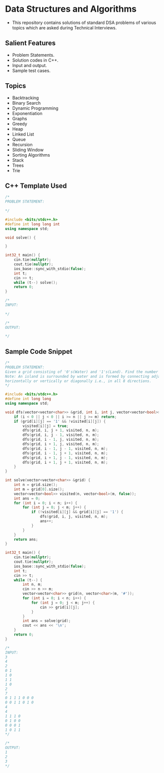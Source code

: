 # Data Structures and Algorithms

- This repository contains solutions of standard DSA problems of various topics which are asked during Technical Interviews.

## Salient Features

- Problem Statements.
- Solution codes in C++.
- Input and output.
- Sample test cases.

## Topics

- Backtracking
- Binary Search 
- Dynamic Programming 
- Exponentiation
- Graphs
- Greedy
- Heap
- Linked List
- Queue
- Recursion
- Sliding Window 
- Sorting Algorithms
- Stack
- Trees
- Trie

## C++ Template Used

```cpp
/*
PROBLEM STATEMENT:
 
*/

#include <bits/stdc++.h>
#define int long long int
using namespace std;

void solve() {

}

int32_t main() {
    cin.tie(nullptr);
    cout.tie(nullptr);
    ios_base::sync_with_stdio(false);
    int t;
    cin >> t;
    while (t--) solve();
    return 0;
}

/*
INPUT:
 
*/

/*
OUTPUT:

*/
```

## Sample Code Snippet

```cpp
/*
PROBLEM STATEMENT:
Given a grid consisting of '0's(Water) and '1's(Land). Find the number of islands.
Note: An island is surrounded by water and is formed by connecting adjacent lands
horizontally or vertically or diagonally i.e., in all 8 directions.
*/

#include <bits/stdc++.h>
#define int long long
using namespace std;

void dfs(vector<vector<char>> &grid, int i, int j, vector<vector<bool>> &visited, int n, int m) {
    if (i < 0 || j < 0 || i >= n || j >= m) return;
    if (grid[i][j] == '1' && !visited[i][j]) {
        visited[i][j] = true;
        dfs(grid, i, j + 1, visited, n, m);
        dfs(grid, i, j - 1, visited, n, m);
        dfs(grid, i - 1, j, visited, n, m);
        dfs(grid, i + 1, j, visited, n, m);
        dfs(grid, i - 1, j - 1, visited, n, m);
        dfs(grid, i - 1, j + 1, visited, n, m);
        dfs(grid, i + 1, j - 1, visited, n, m);
        dfs(grid, i + 1, j + 1, visited, n, m);
    }
}

int solve(vector<vector<char>> &grid) {
    int n = grid.size();
    int m = grid[0].size();
    vector<vector<bool>> visited(n, vector<bool>(m, false));
    int ans = 0;
    for (int i = 0; i < n; i++) {
        for (int j = 0; j < m; j++) {
            if (!visited[i][j] && grid[i][j] == '1') {
                dfs(grid, i, j, visited, n, m);
                ans++;
            }
        }
    }
    return ans;
}

int32_t main() {
    cin.tie(nullptr);
    cout.tie(nullptr);
    ios_base::sync_with_stdio(false);
    int t;
    cin >> t;
    while (t--) {
        int n, m;
        cin >> n >> m;
        vector<vector<char>> grid(n, vector<char>(m, '#'));
        for (int i = 0; i < n; i++) {
            for (int j = 0; j < m; j++) {
                cin >> grid[i][j];
            }
        }
        int ans = solve(grid);
        cout << ans << '\n';
    }
    return 0;
}

/*
INPUT:
3
4
2
0 1
1 0
1 1
1 0
2
7
0 1 1 1 0 0 0
0 0 1 1 0 1 0
4
4
1 1 1 0
0 1 0 0
0 0 0 1
1 0 1 1
*/

/*
OUTPUT:
1
2
3
*/
```


